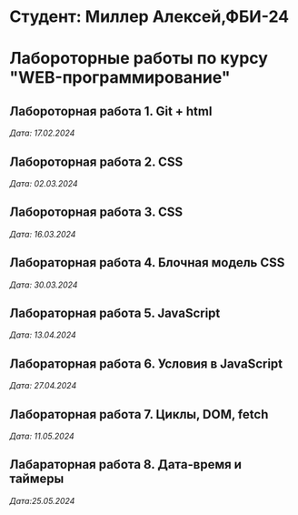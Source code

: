 # Студент: Миллер Алексей,ФБИ-24

# Лабороторные работы по курсу "WEB-программирование"

## Лабороторная работа 1. Git + html

*Дата: 17.02.2024*

## Лабороторная работа 2. CSS

*Дата: 02.03.2024*

## Лабороторная работа 3. CSS

*Дата: 16.03.2024*

## Лабораторная работа 4. Блочная модель CSS

*Дата: 30.03.2024*

## Лабораторная работа 5. JavaScript

*Дата: 13.04.2024*

## Лабораторная работа 6. Условия в JavaScript

*Дата: 27.04.2024*

## Лабораторная работа 7. Циклы, DOM, fetch

*Дата: 11.05.2024*

## Лабараторная работа 8. Дата-время и таймеры

*Дата:25.05.2024* 